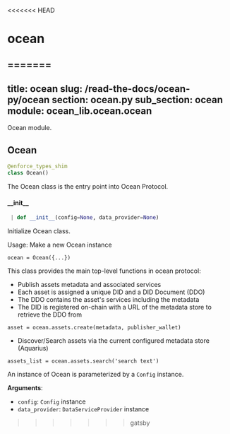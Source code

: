 <<<<<<< HEAD
<a name="ocean"></a>
# ocean
=======
---
title: ocean
slug: /read-the-docs/ocean-py/ocean
section: ocean.py
sub_section: ocean
module: ocean_lib.ocean.ocean
---
Ocean module.

## Ocean

```python
@enforce_types_shim
class Ocean()
```

The Ocean class is the entry point into Ocean Protocol.

#### \_\_init\_\_

```python
 | def __init__(config=None, data_provider=None)
```

Initialize Ocean class.

Usage: Make a new Ocean instance

`ocean = Ocean({...})`

This class provides the main top-level functions in ocean protocol:
* Publish assets metadata and associated services
* Each asset is assigned a unique DID and a DID Document (DDO)
* The DDO contains the asset's services including the metadata
* The DID is registered on-chain with a URL of the metadata store
to retrieve the DDO from

`asset = ocean.assets.create(metadata, publisher_wallet)`

* Discover/Search assets via the current configured metadata store (Aquarius)

`assets_list = ocean.assets.search('search text')`

An instance of Ocean is parameterized by a `Config` instance.

**Arguments**:

- `config`: `Config` instance
- `data_provider`: `DataServiceProvider` instance
>>>>>>> gatsby

